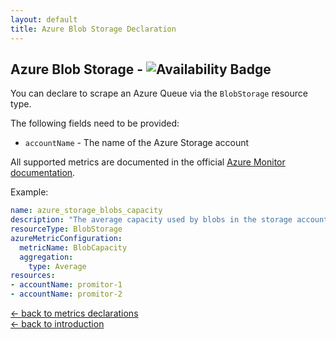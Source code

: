 ```yaml
---
layout: default
title: Azure Blob Storage Declaration
---
```


## Azure Blob Storage - ![Availability Badge](https://img.shields.io/badge/Available%20Starting-v1.3-green.svg)

You can declare to scrape an Azure Queue via the `BlobStorage` resource type.

The following fields need to be provided:

- `accountName` - The name of the Azure Storage account

All supported metrics are documented in the official [Azure Monitor documentation](https://docs.microsoft.com/en-us/azure/azure-monitor/platform/metrics-supported#microsoftstoragestorageaccountsblobservices).

Example:

```yaml
name: azure_storage_blobs_capacity
description: "The average capacity used by blobs in the storage account"
resourceType: BlobStorage
azureMetricConfiguration:
  metricName: BlobCapacity
  aggregation:
    type: Average
resources:
- accountName: promitor-1
- accountName: promitor-2
```

<!-- markdownlint-disable MD033 -->
[&larr; back to metrics declarations](/configuration/v1.x/metrics)<br />
[&larr; back to introduction](/)
<!-- markdownlint-enable -->
